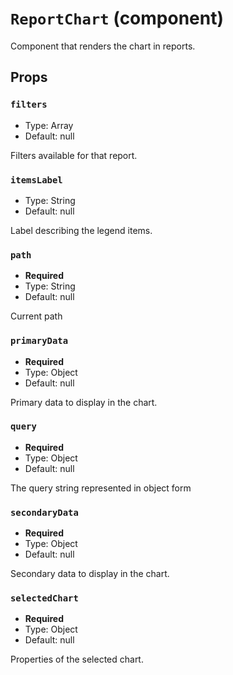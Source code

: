 `ReportChart` (component)
=========================

Component that renders the chart in reports.

Props
-----

### `filters`

- Type: Array
- Default: null

Filters available for that report.

### `itemsLabel`

- Type: String
- Default: null

Label describing the legend items.

### `path`

- **Required**
- Type: String
- Default: null

Current path

### `primaryData`

- **Required**
- Type: Object
- Default: null

Primary data to display in the chart.

### `query`

- **Required**
- Type: Object
- Default: null

The query string represented in object form

### `secondaryData`

- **Required**
- Type: Object
- Default: null

Secondary data to display in the chart.

### `selectedChart`

- **Required**
- Type: Object
- Default: null

Properties of the selected chart.

